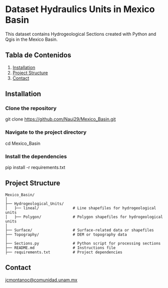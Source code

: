 # Dataset Hydraulics Units in Mexico Basin
This dataset contains Hydrogeological Sections created with Python and Qgis in the Mexico Basin.

## Tabla de Contenidos
1. [Installation](#Installation)
2. [Project Structure](#estructura-del-proyecto)
3. [Contact](#contacto)

## Installation

### Clone the repository
git clone https://github.com/Nauj29/Mexico_Basin.git

### Navigate to the project directory
cd Mexico_Basin

### Install the dependencies
pip install -r requirements.txt

## Project Structure
```plaintext
Mexico_Basin/
│
├── Hydrogeological_Units/
│   ├── lineal/               # Line shapefiles for hydrogeological units
│   ├── Polygon/              # Polygon shapefiles for hydrogeological units
│
├── Surface/                  # Surface-related data or shapefiles
├── Topography/               # DEM or topography data
│
├── Sections.py               # Python script for processing sections
├── README.md                 # Instructions file
├── requirements.txt          # Project dependencies
```
## Contact
jcmontanoc@comunidad.unam.mx

